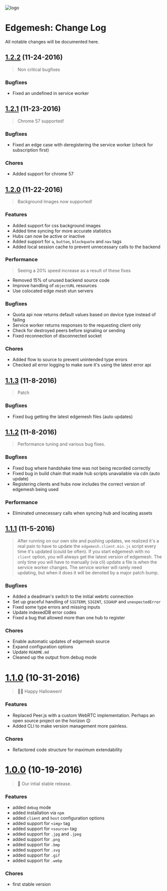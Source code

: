 ![logo](https://avatars2.githubusercontent.com/u/20493267?v=3&s=200)

# Edgemesh: Change Log

All notable changes will be documented here.

<a name="1.2.2"></a>
## [1.2.2](https://github.com/edgemesh/edgemesh/release/1.2.2) (11-24-2016)

> Non critical bugfixes

### Bugfixes
- Fixed an undefined in service worker

<a name="1.2.1"></a>
## [1.2.1](https://github.com/edgemesh/edgemesh/release/1.2.1) (11-23-2016)

> Chrome 57 supported!

### Bugfixes
- Fixed an edge case with deregistering the service worker (check for subscription first)

### Chores
- Added support for chrome 57

<a name="1.2.0"></a>
## [1.2.0](https://github.com/edgemesh/edgemesh/release/1.2.0) (11-22-2016)

> Background Images now supported!

### Features
- Added support for css background images
- Added time syncing for more accurate statistics
- Hubs can now be active or inactive
- Added support for `a`, `button`, `blockquote` and `nav` tags
- Added local session cache to prevent unnecessary calls to the backend

### Performance
> Seeing a 20% speed increase as a result of these fixes

- Removed 15% of unused backend source code
- Improve handling of `objectURL` resources
- Use colocated edge *mesh* stun servers

### Bugfixes
- Quota api now returns default values based on device type instead of failing
- Service worker returns responses to the requesting client only
- Check for destroyed peers before signaling or sending
- Fixed reconnection of disconnected socket

### Chores
- Added flow to source to prevent unintended type errors
- Checked all error logging to make sure it's using the latest error api

<a name="1.1.3"></a>
## [1.1.3](https://github.com/edgemesh/edgemesh/release/1.1.3) (11-8-2016)

> Patch

### Bugfixes
- Fixed bug getting the latest edgemesh files (auto updates)

<a name="1.1.2"></a>
## [1.1.2](https://github.com/edgemesh/edgemesh/release/1.1.2) (11-8-2016)

> Performance tuning and various bug fixes.

### Bugfixes
- Fixed bug where handshake time was not being recorded correctly
- Fixed bug in build chain that made hub scripts unavailable via cdn (auto update)
- Registering clients and hubs now includes the correct version of edgemesh being used

### Performance
- Eliminated unnecessary calls when syncing hub and locating assets

<a name="1.1.1"></a>
## [1.1.1](https://github.com/edgemesh/edgemesh/release/1.1.1) (11-5-2016)

> After running on our own site and pushing updates, we realized it's a real pain to have to update the `edgemesh.client.min.js` script every time it's updated (could be often).
> If you start edgemesh with no `client` option, you will always get the latest version of edgemesh.  The only time you will have to manually (via cli) update a file is when the service worker changes.
> The service worker will rarely need updating, but when it does it will be denoted by a major patch bump.  

### Bugfixes
- Added a deadman's switch to the initial webrtc connection
- Set up graceful handling of `SIGTERM`, `SIGINT`, `SIGHUP` and `unexpectedError`
- Fixed some type errors and missing inputs
- Update indexedDB error codes
- Fixed a bug that allowed more than one hub to register

### Chores
- Enable automatic updates of edgemesh source
- Expand configuration options
- Update `README.md`
- Cleaned up the output from debug mode

<a name="1.1.0"></a>
# [1.1.0](https://github.com/edgemesh/edgemesh/release/1.1.0) (10-31-2016)

> 👻🎃 Happy Halloween!

### Features
- Replaced Peer.js with a custom WebRTC implementation. Perhaps an open source project on the horizon 😉
- Added CLI to make version management more painless.

### Chores
- Refactored code structure for maximum extendability

<a name="1.0.0"></a>
# [1.0.0](https://github.com/edgemesh/edgemesh/release/1.0.0) (10-19-2016)

> 🚀 Our intial stable release.

### Features
- added `debug` mode
- added installation via `npm`
- added `client` and `host` configuration options
- added support for `<img>` tag
- added support for `<source>` tag
- added support for `.jpg` and `.jpeg`
- added support for `.png`
- added support for `.bmp`
- added support for `.svg`
- added support for `.gif`
- added support for `.webp`

### Chores
- first stable version
